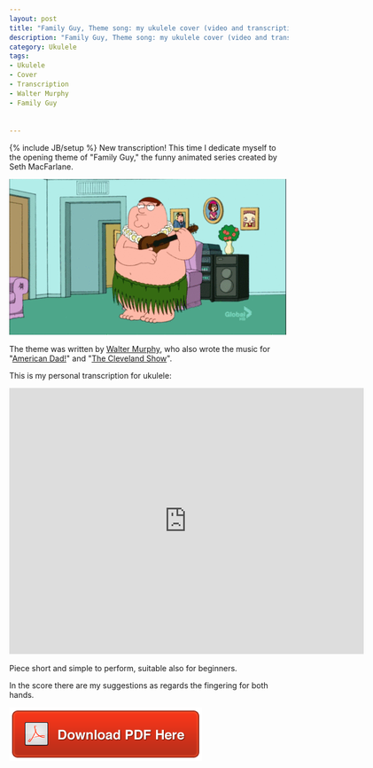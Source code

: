 ```yaml
---
layout: post
title: "Family Guy, Theme song: my ukulele cover (video and transcription)"
description: "Family Guy, Theme song: my ukulele cover (video and transcription)"
category: Ukulele
tags: 
- Ukulele
- Cover
- Transcription
- Walter Murphy
- Family Guy


---
```

{% include JB/setup %}
New transcription! 
This time I dedicate myself to the opening theme of "Family Guy," the funny animated series created by Seth MacFarlane.

![Family Guy](/images/familyguy.gif)
<!-- more -->

The theme was written by [Walter Murphy](http://en.wikipedia.org/wiki/Walter_Murphy), who also wrote the music for "[American Dad!](http://en.wikipedia.org/wiki/American_Dad!)" and "[The Cleveland Show](http://en.wikipedia.org/wiki/The_Cleveland_Show)".

This is my personal transcription for ukulele:

<iframe width="640" height="480" src="https://www.youtube.com/embed/ULMmuIwgozc" frameborder="0" allowfullscreen></iframe><br/>


Piece short and simple to perform, suitable also for beginners. 

In the score there are my suggestions as regards the fingering for both hands.

[![Download!](/images/Download-PDF-Button.png)](/files/FamilyGuy.pdf)